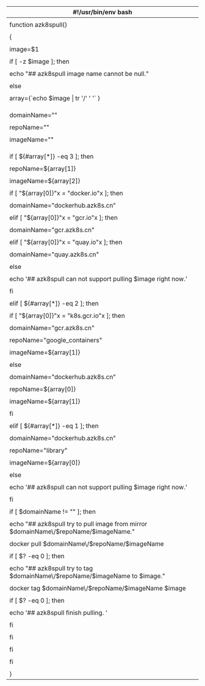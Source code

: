 | \#!\/usr\/bin\/env bash |
| --- |
|  |
| function azk8spull\(\) |
|  |
| { |
|  |
| image=$1 |
|  |
| if \[ -z $image \]; then |
|  |
| echo "\#\# azk8spull image name cannot be null." |
|  |
| else |
|  |
| array=\(\`echo $image \| tr '\/' ' '\` \) |
|  |
|  |
|  |
| domainName="" |
|  |
| repoName="" |
|  |
| imageName="" |
|  |
|  |
|  |
| if \[ ${\#array\[\*\]} -eq 3 \]; then |
|  |
| repoName=${array\[1\]} |
|  |
| imageName=${array\[2\]} |
|  |
| if \[ "${array\[0\]}"x = "docker.io"x \]; then |
|  |
| domainName="dockerhub.azk8s.cn" |
|  |
| elif \[ "${array\[0\]}"x = "gcr.io"x \]; then |
|  |
| domainName="gcr.azk8s.cn" |
|  |
| elif \[ "${array\[0\]}"x = "quay.io"x \]; then |
|  |
| domainName="quay.azk8s.cn" |
|  |
| else |
|  |
| echo '\#\# azk8spull can not support pulling $image right now.' |
|  |
| fi |
|  |
| elif \[ ${\#array\[\*\]} -eq 2 \]; then |
|  |
| if \[ "${array\[0\]}"x = "k8s.gcr.io"x \]; then |
|  |
| domainName="gcr.azk8s.cn" |
|  |
| repoName="google\_containers" |
|  |
| imageName=${array\[1\]} |
|  |
| else |
|  |
| domainName="dockerhub.azk8s.cn" |
|  |
| repoName=${array\[0\]} |
|  |
| imageName=${array\[1\]} |
|  |
| fi |
|  |
| elif \[ ${\#array\[\*\]} -eq 1 \]; then |
|  |
| domainName="dockerhub.azk8s.cn" |
|  |
| repoName="library" |
|  |
| imageName=${array\[0\]} |
|  |
| else |
|  |
| echo '\#\# azk8spull can not support pulling $image right now.' |
|  |
| fi |
|  |
| if \[ $domainName != "" \]; then |
|  |
| echo "\#\# azk8spull try to pull image from mirror $domainName\/$repoName\/$imageName." |
|  |
| docker pull $domainName\/$repoName\/$imageName |
|  |
| if \[ $? -eq 0 \]; then |
|  |
| echo "\#\# azk8spull try to tag $domainName\/$repoName\/$imageName to $image." |
|  |
| docker tag $domainName\/$repoName\/$imageName $image |
|  |
| if \[ $? -eq 0 \]; then |
|  |
| echo '\#\# azk8spull finish pulling. ' |
|  |
| fi |
|  |
| fi |
|  |
| fi |
|  |
| fi |
|  |
| } |

